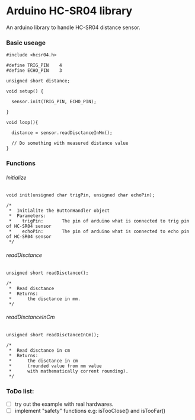 # Arduino HC-SR04 library

An arduino library to handle HC-SR04 distance sensor.

### Basic useage
```
#include <hcsr04.h>

#define TRIG_PIN    4
#define ECHO_PIN    3

unsigned short distance;

void setup() {         

  sensor.init(TRIG_PIN, ECHO_PIN);

}

void loop(){

  distance = sensor.readDisctanceInMm();

  // Do something with measured distance value
}
```

### Functions
###### Initialize
```
void init(unsigned char trigPin, unsigned char echoPin);

/*
 *  Initialite the ButtonHandler object
 *  Parameters:
 *    trigPin:       The pin of arduino what is connected to trig pin of HC-SR04 sensor
 *    echoPin:       The pin of arduino what is connected to echo pin of HC-SR04 sensor
 */
```

###### readDisctance
```
unsigned short readDisctance();

/*
 *  Read disctance
 *  Returns:
 *      the disctance in mm.
 */
```

###### readDisctanceInCm
```
unsigned short readDisctanceInCm();

/*
 *  Read disctance in cm
 *  Returns:
 *      the disctance in cm
 *      (rounded value from mm value
 *      with mathematically corrent rounding).
 */
```

### ToDo list:
- [ ] try out the example with real hardwares.
- [ ] implement "safety" functions e.g: isTooClose() and isTooFar()
